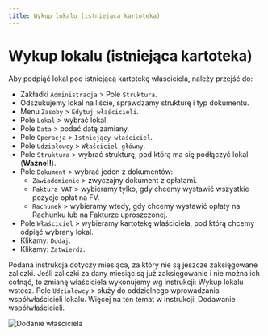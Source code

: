 ```yaml
---
title: Wykup lokalu (istniejąca kartoteka)
---
```


# Wykup lokalu (istniejąca kartoteka)

Aby podpiąć lokal pod istniejącą kartotekę właściciela, należy przejść do: 

- Zakładki `Administracja` > Pole `Struktura`.
- Odszukujemy lokal na liście, sprawdzamy strukturę i typ dokumentu.
- Menu `Zasoby` > `Edytuj właścicieli`.
- Pole `Lokal` > wybrać lokal.
- Pole `Data` > podać datę zamiany.
- Pole `Operacja` > `Istniejący właściciel`.
- Pole `Udziałowcy` > `Właściciel główny`.
- Pole `Struktura` > wybrać strukturę, pod którą ma się podłączyć lokal (**Ważne!!**).
- Pole `Dokument` > wybrać jeden z dokumentów:
  - `Zawiadomienie` > zwyczajny dokument z opłatami.
  - `Faktura VAT` > wybieramy tylko, gdy chcemy wystawić wszystkie pozycje opłat na FV.
  - `Rachunek` > wybieramy wtedy, gdy chcemy wystawić opłaty na Rachunku lub na Fakturze uproszczonej.
- Pole `Właściciel` > wybieramy kartotekę właściciela, pod którą chcemy odpiąć wybrany lokal.
- Klikamy: `Dodaj`.
- Klikamy: `Zatwierdź`.

Podana instrukcja dotyczy miesiąca, za który nie są jeszcze zaksięgowane zaliczki. Jeśli zaliczki za dany miesiąc są już zaksięgowanie i nie można ich cofnąć, to zmianę właściciela wykonujemy wg instrukcji: Wykup lokalu wstecz. Pole `Udziałowcy` > służy do oddzielnego wprowadzania współwłaścicieli lokalu. Więcej na ten temat w instrukcji: Dodawanie współwłaścicieli.

![Dodanie właściciela](dodanielokaludoistniejacegowlasciciela.gif)
